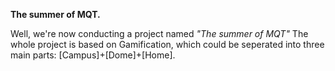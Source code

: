 <b>The summer of MQT.</b>

Well, we're now conducting a project named <i>"The summer of MQT"</i>
The whole project is based on Gamification, which could be seperated into three main parts:
[Campus]+[Dome]+[Home].
